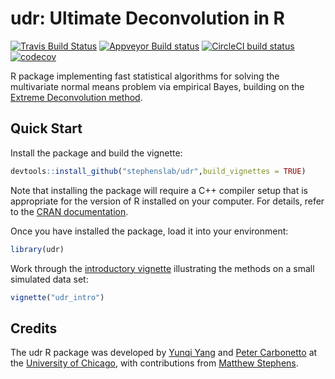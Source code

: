 # udr: Ultimate Deconvolution in R

[![Travis Build Status](https://travis-ci.com/stephenslab/udr.svg?branch=master)](https://travis-ci.com/stephenslab/udr)
[![Appveyor Build status](https://ci.appveyor.com/api/projects/status/2nrg0agal5ei7uet?svg=true)](https://ci.appveyor.com/project/pcarbo/udr)
[![CircleCI build status](https://circleci.com/gh/stephenslab/udr.svg?style=svg)](https://circleci.com/gh/stephenslab/udr)
[![codecov](https://codecov.io/gh/stephenslab/udr/branch/master/graph/badge.svg)](https://codecov.io/gh/stephenslab/udr)

R package implementing fast statistical algorithms for solving the
multivariate normal means problem via empirical Bayes, building on
the [Extreme Deconvolution method][ed].

## Quick Start

Install the package and build the vignette:

```R
devtools::install_github("stephenslab/udr",build_vignettes = TRUE)
```

Note that installing the package will require a C++ compiler setup
that is appropriate for the version of R installed on your
computer. For details, refer to the [CRAN documentation][cran].

Once you have installed the package, load it into your environment:

```R
library(udr)
```

Work through the [introductory vignette][intro-vignette] illustrating 
the methods on a small simulated data set:

```R
vignette("udr_intro")
```

## Credits

The udr R package was developed by [Yunqi Yang][yunqi] and
[Peter Carbonetto][peter] at the [University of Chicago][uchicago],
with contributions from [Matthew Stephens][matthew].

[ed]: https://github.com/jobovy/extreme-deconvolution
[cran]: https://cran.r-project.org
[uchicago]: https://www.uchicago.edu
[yunqi]: https://github.com/yunqiyang0215
[peter]: https://pcarbo.github.io
[matthew]: http://stephenslab.uchicago.edu
[intro-vignette]: https://stephenslab.github.io/udr/articles/udr_intro.html
